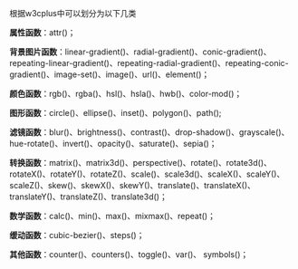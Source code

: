 根据w3cplus中可以划分为以下几类

**属性函数**：attr()；

**背景图片函数**：linear-gradient()、radial-gradient()、conic-gradient()、repeating-linear-gradient()、repeating-radial-gradient()、repeating-conic-gradient()、image-set()、image()、url()、element()；

**颜色函数**：rgb()、rgba()、hsl()、hsla()、hwb()、color-mod()；

**图形函数**：circle()、ellipse()、inset()、polygon()、path();

**滤镜函数**：blur()、brightness()、contrast()、drop-shadow()、grayscale()、hue-rotate()、invert()、opacity()、saturate()、sepia()；

**转换函数**：matrix()、matrix3d()、perspective()、rotate()、rotate3d()、rotateX()、rotateY()、rotateZ()、scale()、scale3d()、scaleX()、scaleY()、scaleZ()、skew()、skewX()、skewY()、translate()、translateX()、translateY()、translateZ()、translate3d()；

**数学函数**：calc()、min()、max()、mixmax()、repeat()；

**缓动函数**：cubic-bezier()、steps()；

**其他函数**：counter()、counters()、toggle()、var()、 symbols()；